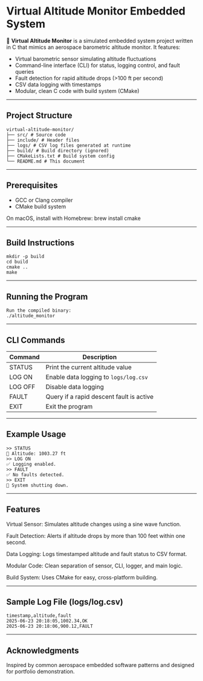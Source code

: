 # Virtual Altitude Monitor Embedded System

🚀 **Virtual Altitude Monitor** is a simulated embedded system project written in C that mimics an aerospace barometric altitude monitor. It features:

- Virtual barometric sensor simulating altitude fluctuations
- Command-line interface (CLI) for status, logging control, and fault queries
- Fault detection for rapid altitude drops (>100 ft per second)
- CSV data logging with timestamps
- Modular, clean C code with build system (CMake)

---

## Project Structure

```
virtual-altitude-monitor/
├── src/ # Source code
├── include/ # Header files
├── logs/ # CSV log files generated at runtime
├── build/ # Build directory (ignored)
├── CMakeLists.txt # Build system config
└── README.md # This document
```


---

## Prerequisites

- GCC or Clang compiler
- CMake build system

On macOS, install with Homebrew:
brew install cmake

---

## Build Instructions
```
mkdir -p build
cd build
cmake ..
make
```

---

## Running the Program
```
Run the compiled binary:
./altitude_monitor
```


---

## CLI Commands

| Command | Description                              |
| ------- | ---------------------------------------- |
| STATUS  | Print the current altitude value         |
| LOG ON  | Enable data logging to `logs/log.csv`    |
| LOG OFF | Disable data logging                     |
| FAULT   | Query if a rapid descent fault is active |
| EXIT    | Exit the program                         |


---

## Example Usage

```
>> STATUS
📡 Altitude: 1003.27 ft
>> LOG ON
✅ Logging enabled.
>> FAULT
✅ No faults detected.
>> EXIT
🛑 System shutting down.
```


---

## Features

Virtual Sensor: Simulates altitude changes using a sine wave function.

Fault Detection: Alerts if altitude drops by more than 100 feet within one second.

Data Logging: Logs timestamped altitude and fault status to CSV format.

Modular Code: Clean separation of sensor, CLI, logger, and main logic.

Build System: Uses CMake for easy, cross-platform building.


---

## Sample Log File (logs/log.csv)
```
timestamp,altitude,fault
2025-06-23 20:18:05,1002.34,OK
2025-06-23 20:18:06,900.12,FAULT
```

---

## Acknowledgments

Inspired by common aerospace embedded software patterns and designed for portfolio demonstration.
